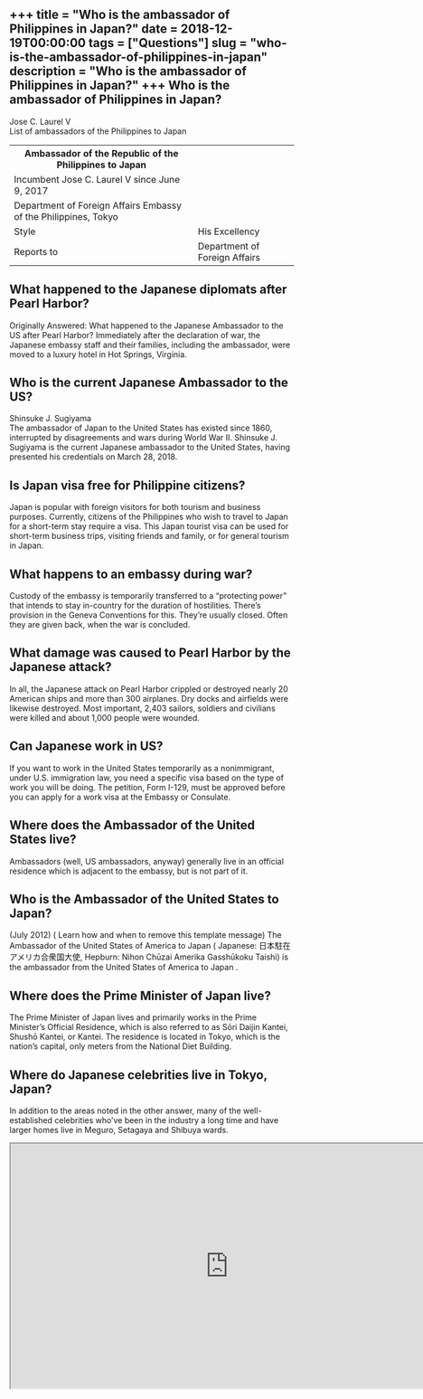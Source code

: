 +++
title = "Who is the ambassador of Philippines in Japan?"
date = 2018-12-19T00:00:00
tags = ["Questions"]
slug = "who-is-the-ambassador-of-philippines-in-japan"
description = "Who is the ambassador of Philippines in Japan?"
+++
Who is the ambassador of Philippines in Japan?
----------------------------------------------

Jose C. Laurel V  
List of ambassadors of the Philippines to Japan

<table><tr><th>Ambassador of the Republic of the Philippines to Japan</th></tr><tr><td>Incumbent Jose C. Laurel V since June 9, 2017</td></tr><tr><td>Department of Foreign Affairs Embassy of the Philippines, Tokyo</td></tr><tr><td>Style</td><td>His Excellency</td></tr><tr><td>Reports to</td><td>Department of Foreign Affairs</td></tr></table>

What happened to the Japanese diplomats after Pearl Harbor?
-----------------------------------------------------------

Originally Answered: What happened to the Japanese Ambassador to the US after Pearl Harbor? Immediately after the declaration of war, the Japanese embassy staff and their families, including the ambassador, were moved to a luxury hotel in Hot Springs, Virginia.

Who is the current Japanese Ambassador to the US?
-------------------------------------------------

Shinsuke J. Sugiyama  
The ambassador of Japan to the United States has existed since 1860, interrupted by disagreements and wars during World War II. Shinsuke J. Sugiyama is the current Japanese ambassador to the United States, having presented his credentials on March 28, 2018.

Is Japan visa free for Philippine citizens?
-------------------------------------------

Japan is popular with foreign visitors for both tourism and business purposes. Currently, citizens of the Philippines who wish to travel to Japan for a short-term stay require a visa. This Japan tourist visa can be used for short-term business trips, visiting friends and family, or for general tourism in Japan.

What happens to an embassy during war?
--------------------------------------

Custody of the embassy is temporarily transferred to a “protecting power” that intends to stay in-country for the duration of hostilities. There’s provision in the Geneva Conventions for this. They’re usually closed. Often they are given back, when the war is concluded.

What damage was caused to Pearl Harbor by the Japanese attack?
--------------------------------------------------------------

In all, the Japanese attack on Pearl Harbor crippled or destroyed nearly 20 American ships and more than 300 airplanes. Dry docks and airfields were likewise destroyed. Most important, 2,403 sailors, soldiers and civilians were killed and about 1,000 people were wounded.

Can Japanese work in US?
------------------------

If you want to work in the United States temporarily as a nonimmigrant, under U.S. immigration law, you need a specific visa based on the type of work you will be doing. The petition, Form I-129, must be approved before you can apply for a work visa at the Embassy or Consulate.

Where does the Ambassador of the United States live?
----------------------------------------------------

Ambassadors (well, US ambassadors, anyway) generally live in an official residence which is adjacent to the embassy, but is not part of it.

Who is the Ambassador of the United States to Japan?
----------------------------------------------------

(July 2012) ( Learn how and when to remove this template message) The Ambassador of the United States of America to Japan ( Japanese: 日本駐在アメリカ合衆国大使, Hepburn: Nihon Chūzai Amerika Gasshūkoku Taishi) is the ambassador from the United States of America to Japan .

Where does the Prime Minister of Japan live?
--------------------------------------------

The Prime Minister of Japan lives and primarily works in the Prime Minister’s Official Residence, which is also referred to as Sōri Daijin Kantei, Shushō Kantei, or Kantei. The residence is located in Tokyo, which is the nation’s capital, only meters from the National Diet Building.

Where do Japanese celebrities live in Tokyo, Japan?
---------------------------------------------------

In addition to the areas noted in the other answer, many of the well-established celebrities who’ve been in the industry a long time and have larger homes live in Meguro, Setagaya and Shibuya wards.

<iframe allow="accelerometer; autoplay; clipboard-write; encrypted-media; gyroscope; picture-in-picture" allowfullscreen="" class="__youtube_prefs__  epyt-is-override  no-lazyload" data-no-lazy="1" data-origheight="433" data-origwidth="770" data-skipgform_ajax_framebjll="" height="433" id="_ytid_16702" loading="lazy" src="https://www.youtube.com/embed/85PdDZ4xCvs?enablejsapi=1&autoplay=0&cc_load_policy=0&cc_lang_pref=&iv_load_policy=1&loop=0&modestbranding=0&rel=1&fs=1&playsinline=0&autohide=2&theme=dark&color=red&controls=1&" title="YouTube player" width="770"></iframe>